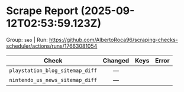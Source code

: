# Scrape Report (2025-09-12T02:53:59.123Z)

Group: `seo`  |  Run: https://github.com/AlbertoRoca96/scraping-checks-scheduler/actions/runs/17663081054

| Check | Changed | Keys | Error |
|---|:---:|:--|:--|
| `playstation_blog_sitemap_diff` | — |  |  |
| `nintendo_us_news_sitemap_diff` | — |  |  |
